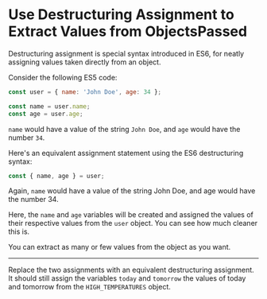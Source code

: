 # Use Destructuring Assignment to Extract Values from ObjectsPassed
Destructuring assignment is special syntax introduced in ES6, for neatly assigning values taken directly from an object.

Consider the following ES5 code:
```javascript
const user = { name: 'John Doe', age: 34 };

const name = user.name;
const age = user.age;
```
`name` would have a value of the string `John Doe`, and `age` would have the number `34`.

Here's an equivalent assignment statement using the ES6 destructuring syntax:
```javascript
const { name, age } = user;
```
Again, `name` would have a value of the string John Doe, and age would have the number 34.

Here, the `name` and `age` variables will be created and assigned the values of their respective values from the `user` object. You can see how much cleaner this is.

You can extract as many or few values from the object as you want.

<hr>

Replace the two assignments with an equivalent destructuring assignment. It should still assign the variables `today` and `tomorrow` the values of today and tomorrow from the `HIGH_TEMPERATURES` object.